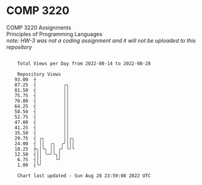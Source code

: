 # COMP 3220
COMP 3220 Assignments  
Principles of Programming Languages  
*note: HW-3 was not a coding assignment and it will not be uploaded to this repository*  

```

    Total Views per Day from 2022-08-14 to 2022-08-28

    Repository Views
   93.00  ┼
   87.25  ┤          ╭╮
   81.50  ┤          ││
   75.75  ┤          ││
   70.00  ┤          ││
   64.25  ┤          ││
   58.50  ┤          ││
   52.75  ┤          ││
   47.00  ┤          ││
   41.25  ┤          ││
   35.50  ┤          ││
   29.75  ┤ ╭╮       ││╭╮
   24.00  ┤ ││  ╭╮  ╭╯│││
   18.25  ┼╮│╰╮ ││ ╭╯ ╰╯╰
   12.50  ┤││ ╰─╯╰╮│
    6.75  ┤││     ╰╯
    1.00  ┤╰╯

    Chart last updated - Sun Aug 28 23:59:08 2022 UTC
    
```
